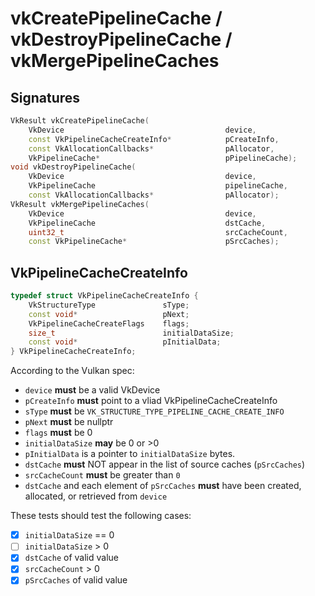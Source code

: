 # vkCreatePipelineCache / vkDestroyPipelineCache / vkMergePipelineCaches

## Signatures
```c++
VkResult vkCreatePipelineCache(
    VkDevice                                    device,
    const VkPipelineCacheCreateInfo*            pCreateInfo,
    const VkAllocationCallbacks*                pAllocator,
    VkPipelineCache*                            pPipelineCache);
void vkDestroyPipelineCache(
    VkDevice                                    device,
    VkPipelineCache                             pipelineCache,
    const VkAllocationCallbacks*                pAllocator);
VkResult vkMergePipelineCaches(
    VkDevice                                    device,
    VkPipelineCache                             dstCache,
    uint32_t                                    srcCacheCount,
    const VkPipelineCache*                      pSrcCaches);
```

## VkPipelineCacheCreateInfo
```c++
typedef struct VkPipelineCacheCreateInfo {
    VkStructureType               sType;
    const void*                   pNext;
    VkPipelineCacheCreateFlags    flags;
    size_t                        initialDataSize;
    const void*                   pInitialData;
} VkPipelineCacheCreateInfo;
```
According to the Vulkan spec:
- `device` **must** be a valid VkDevice
- `pCreateInfo` **must** point to a vliad VkPipelineCacheCreateInfo
- `sType` **must** be `VK_STRUCTURE_TYPE_PIPELINE_CACHE_CREATE_INFO`
- `pNext` **must** be nullptr
- `flags` **must** be 0
- `initialDataSize` **may** be 0 or >0
- `pInitialData` is a pointer to `initialDataSize` bytes.
- `dstCache` **must** NOT appear in the list of source caches (`pSrcCaches`)
- `srcCacheCount` **must** be greater than `0`
- `dstCache` and each element of `pSrcCaches` **must** have been created,
  allocated, or retrieved from `device`


These tests should test the following cases:
- [x] `initialDataSize` == 0
- [ ] `initialDataSize` > 0
- [x] `dstCache` of valid value
- [x] `srcCacheCount` > 0
- [x] `pSrcCaches` of valid value
